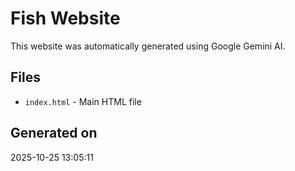 # Fish Website

This website was automatically generated using Google Gemini AI.

## Files
- `index.html` - Main HTML file

## Generated on
2025-10-25 13:05:11
